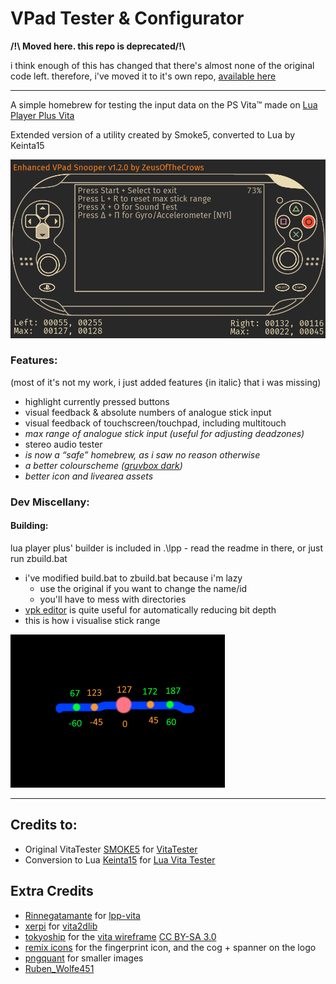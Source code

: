 # VPad Tester & Configurator

**/!\ Moved here. this repo is deprecated/!\\**

i think enough of this has changed that there's almost none of the original code left. therefore, i've moved it to it's own repo, [available here](https://github.com/ZeusOfTheCrows/vpad-tester-and-configurator)

---

A simple homebrew for testing the input data on the PS Vita™ made on [Lua Player Plus Vita](https://github.com/Rinnegatamante/lpp-vita)

Extended version of a utility created by Smoke5, converted to Lua by Keinta15

![preview](./img/preview.png)

### Features:

(most of it's not my work, i just added features {in italic} that i was missing)

* highlight currently pressed buttons
* visual feedback & absolute numbers of analogue stick input
* visual feedback of touchscreen/touchpad, including multitouch
* _max range of analogue stick input (useful for adjusting deadzones)_
* stereo audio tester
* _is now a “safe” homebrew, as i saw no reason otherwise_
* _a better colourscheme ([gruvbox dark](https://github.com/gruvbox-community/gruvbox))_
* _better icon and livearea assets_

### Dev Miscellany:

#### Building:

lua player plus' builder is included in .\lpp - read the readme in there, or just run zbuild.bat

* i've modified build.bat to zbuild.bat because i'm lazy
	* use the original if you want to change the name/id
	* you'll have to mess with directories
* [vpk editor](https://qberty.com/ps-vita-vpk-editor/) is quite useful for automatically reducing bit depth
* this is how i visualise stick range

![max range logic](./img/max-logic-pic.png)

---

## Credits to:

- Original VitaTester [SMOKE5](https://github.com/SMOKE5) for [VitaTester](https://github.com/SMOKE5/VitaTester)
- Conversion to Lua [Keinta15](https://github.com/Keinta15/) for [Lua Vita Tester](https://github.com/Keinta15/Lua-Vita-Tester)

## Extra Credits

- [Rinnegatamante](https://github.com/Rinnegatamante) for [lpp-vita](https://github.com/Rinnegatamante/lpp-vita)
- [xerpi](https://github.com/xerpi) for [vita2dlib](https://github.com/xerpi/vita2dlib)
- [tokyoship](https://commons.wikimedia.org/wiki/User:Tokyoship) for the [vita wireframe](https://commons.wikimedia.org/wiki/File:PlayStation_Vita_Layout.svg) [CC BY-SA 3.0](https://creativecommons.org/licenses/by-sa/3.0)
- [remix icons](https://remixicon.com/) for the fingerprint icon, and the cog + spanner on the logo
- [pngquant](https://pngquant.org/) for smaller images
- [Ruben_Wolfe451](https://twitter.com/Ruben_Wolfe451)
